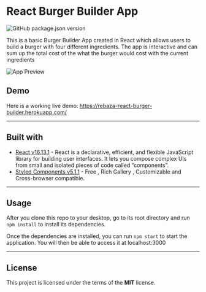 React Burger Builder App 
============
![GitHub package.json version](https://img.shields.io/github/package-json/v/Brunoara12/react-burger-builder)

This is a basic Burger Builder App created in React which allows users to build a burger with four different ingredients. The app is interactive and can sum up the total cost of the what the burger would cost with the current ingredients

![App Preview](https://i.imgur.com/dNUsOis.png)

## Demo
Here is a working live demo: https://rebaza-react-burger-builder.herokuapp.com/

---
## Built with 

- [React v16.13.1](https://reactjs.org/docs/getting-started.html) - React is a declarative, efficient, and flexible JavaScript library for building user interfaces. It lets you compose complex UIs from small and isolated pieces of code called “components”.
- [Styled Components v5.1.1](https://styled-components.com/docs/basics#getting-started) - Free , Rich Gallery , Customizable and Cross-browser compatible.
---

## Usage
After you clone this repo to your desktop, go to its root directory and run `npm install` to install its dependencies.

Once the dependencies are installed, you can run  `npm start` to start the application. You will then be able to access it at localhost:3000

---

## License

This project is licensed under the terms of the **MIT** license.

